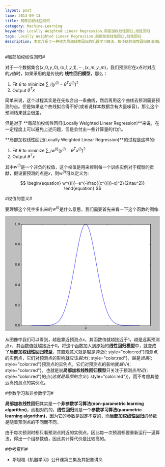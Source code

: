 ```yaml
---
layout: post
time: 2013-09-13
title: 局部加权线性回归
category: Machine-Learning
keywords: Locally Weighted Linear Regression,局部加权线性回归,线性回归
tags: Locally Weighted Linear Regression,局部加权线性回归,线性回归
description: 本文介绍了一种称为局部线性回归的机器学习算法，和传统的线性回归算法相比，它只考虑预测点附近的点，这样能够在一些程度上避免过拟合或欠拟合的情况。
---
```


#局部加权线性回归#

对于一个数据集合$(x\_0,y\_0),(x\_1,y\_1),\cdots,(x\_m,y\_m)$，我们预测它在$x$点时对应的$y$值时，如果采用的是传统的 **线性回归模型**，那么：

1. Fit $\theta$ to mininize $\sum\_i(y^{(i)}-\theta^Tx^{(i)})^2$
2. Output $\theta^Tx$

简单来说，这个过程其实是在先拟合出一条曲线，然后再用这个曲线去预测需要预测的点。但是如果这个曲线拟合得不好(或者说样本数据含有大量噪音)，那么这个预测结果就会很差。

但是对于 **局部加权线性回归(Locally Weighted Linear Regression)**来说，在一定程度上可以避免上述问题，但是会付出一些计算量的代价。

**局部加权线性回归(Locally Weighted Linear Regression)**的过程是这样的:

1. Fit $\theta$ to mininize $\sum\_iw^{(i)}(y^{(i)}-\theta^Tx^{(i)})^2$
2. Output $\theta^Tx$

其中$w^{(i)}$是一个非负的权值，这个权值是用来控制每一个训练实例对于模型的贡献，假设要预测的点是$x$，则$w^{(i)}$可以定义为:

$$
\begin{equation}
w^{(i)}=e^{-\frac{(x^{(i)}-x)^2}{2\tau^2}}
\end{equation}
$$

#权值的意义#

要理解这个凭空多出来的$w^{(i)}$是什么意思，我们需要首先来看一下这个函数的图像:

![$w^{(i)}$](/assets/image/posts/2013-9-13-Locally-Weighted-Linear-Regression-1.png)

从图像中我们可以看到，越是靠近预测点$x$，其函数值就越接近于1，越是远离预测点$x$，其函数值就越接近于0。将这个函数加入到原始的**线性回归模型**中，就变成了**局部加权线性回归模型**，其直观意义就是越是*靠近*{: style="color:red"}预测点的实例点，它们对预测点的影响就应该*越大*{: style="color:red"}，越是*远离*{: style="color:red"}预测点的实例点，它们对预测点的影响就*越小*{: style="color:red"}，也就是说**局部加权线性回归模型**只关注于预测点*附近*{: style="color:red"}的点(*这就是局部的含义*{: style="color:red"})，而不考虑其他远离预测点的实例点。

#参数学习和非参数学习#

**局部加权线性回归**其实是一个**非参数学习算法(non-parametric learning algorithm)**，而相对的的，**线性回归**则是一个**参数学习算法(parametric learning algorithm)**，因为它的参数是固定不变的，而**局部加权线性回归**的参数是随着预测点的不同而不同。

由于每次预测时都只看预测点附近的实例点，因此每一次预测都要重新运行一遍算法，得出一个组参数值，因此其计算代价是比较高的。

#参考资料#

- 斯坦福《机器学习》公开课第三集及其配套讲义
